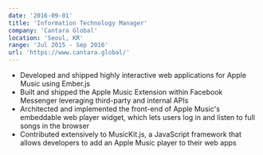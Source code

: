 ```yaml
---
date: '2016-09-01'
title: 'Information Technology Manager'
company: 'Cantara Global'
location: 'Seoul, KR'
range: 'Jul 2015 - Sep 2016'
url: 'https://www.cantara.global/'
---
```


- Developed and shipped highly interactive web applications for Apple Music using Ember.js
- Built and shipped the Apple Music Extension within Facebook Messenger leveraging third-party and internal APIs
- Architected and implemented the front-end of Apple Music's embeddable web player widget, which lets users log in and listen to full songs in the browser
- Contributed extensively to MusicKit.js, a JavaScript framework that allows developers to add an Apple Music player to their web apps
